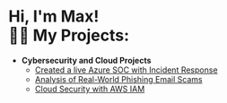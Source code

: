 <h1>Hi, I'm Max! <br/><a href="[https://github.com/joshmadakor1](https://github.com/maximillianzh)"></a><a 
  
<h2>👨‍💻 My Projects:</h2>

- <b>Cybersecurity and Cloud Projects </b>
  - [Created a live Azure SOC with Incident Response](https://github.com/maximillianzh/Azure-SOC)
  - [Analysis of Real-World Phishing Email Scams](https://github.com/maximillianzh/Email-Phishing-Analysis)
  - [Cloud Security with AWS IAM](https://github.com/maximillianzh/AWS-IAM)


